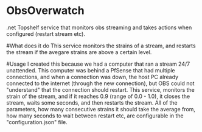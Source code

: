 # ObsOverwatch
.net Topshelf service that monitors obs streaming and takes actions when configured (restart stream etc).

#What does it do
This service monitors the strains of a stream, and restarts the stream if the avegare strains are above a certain level.

#Usage
I created this because we had a computer that ran a stream 24/7 unattended. This computer was behind a PfSense that had multiple connections, and when a connection was down, the host PC already connected to the internet (through the new connection), but OBS could not "understand" that the connection should restart. This service, monitors the strain of the stream, and if it reaches 0.9 (range of 0.0 - 1.0), it closes the stream, waits some seconds, and then restarts the stream. All of the parameters, how many consecutive strains it should take the average from, how many seconds to wait between restart etc, are configurable in the "configuration.json" file.
